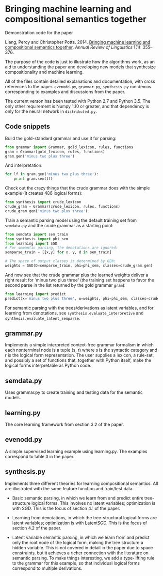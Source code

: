 Bringing machine learning and compositional semantics together
=========================

Demonstration code for the paper

Liang, Percy and Christopher Potts. 2014. [Bringing machine learning
and compositional semantics together](http://www.stanford.edu/~cgpotts/manuscripts/liang-potts-semantics.pdf). 
_Annual Review of Linguistics_ 1(1): 355&ndash;376. 

The purpose of the code is just to illustrate how the algorithms work,
as an aid to understanding the paper and developing new models
that synthesize compositionality and machine learning.

All of the files contain detailed explanations and documentation, with
cross references to the paper. `evenodd.py`, `grammar.py`, `synthesis.py`
run demos corresponding to examples and discussions from the paper.

The current verson has been tested with Python 2.7 and Python 3.5. The
only other requirement is Numpy 1.10 or greater, and that dependency 
is only for the neural network in `distributed.py`.

## Code snippets

Build the gold-standard grammar and use it for parsing:

```python
from grammar import Grammar, gold_lexicon, rules, functions
gram = Grammar(gold_lexicon, rules, functions)
gram.gen('minus two plus three')
```

And interpretation:

```python
for lf in gram.gen('minus two plus three'):
    print gram.sem(lf)
```

Check out the crazy things that the crude grammar does with the simple
example (it creates 486 logical forms):

```python
from synthesis import crude_lexicon
crude_gram = Grammar(crude_lexicon, rules, functions)
crude_gram.gen('minus two plus three')
```

Train a semantic parsing model using the default training set from `semdata.py`
and the crude grammar as a starting point:

```python
from semdata import sem_train
from synthesis import phi_sem
from learning import SGD
# For semantic parsing, the denotations are ignored:
semparse_train = [[x,y] for x, y, d in sem_train]

# The space of output classes is determined by GEN:
weights = SGD(D=semparse_train, phi=phi_sem, classes=crude_gram.gen)
```

And now see that the crude grammar plus the learned weights deliver a right
result for 'minus two plus three' (the training set happens to favor
the second parse in the list returned by the gold grammar `gram`):

```python
from learning import predict
predict(x='minus two plus three', w=weights, phi=phi_sem, classes=crude_gram.gen)
```

For semantic parsing with the trees/derivations as latent variables,
and for learning from denotations, see `synthesis.evaluate_interpretive` and
`synthesis.evaluate_latent_semparse`.


## grammar.py 

Implements a simple interpreted context-free grammar formalism in
which each nonterminal node is a tuple (s, r) where s is the syntactic
category and r is the logical form representation. The user supplies a
lexicon, a rule-set, and possibly a set of functions that, together
with Python itself, make the logical forms interpretable as Python
code.

## semdata.py

Uses grammar.py to create training and testing data for the semantic
models.

## learning.py

The core learning framework from section 3.2 of the paper.

## evenodd.py

A simple supervised learning example using learning.py. The examples
correspond to table 3 in the paper.

## synthesis.py

Implements three different theories for learning compositional
semantics. All are illustrated with the same feature function and
train/test data.

* Basic semantic parsing, in which we learn from and predict entire
tree-structure logical forms.  This involves no latent variables;
optimization is with SGD. This is the focus of section 4.1 of the
paper.

* Learning from denotations, in which the tree-structural logical
forms are latent variables; optimization is with LatentSGD. This
is the focus of section 4.2 of the paper.

* Latent variable semantic parsing, in which we learn from and predict
only the root node of the logical form, making the tree structure a
hidden variable. This is not covered in detail in the paper due to
space constraints, but it achieves a richer connection with the
literature on semantic parsing.  To make things interesting, we add a
type-lifting rule to the grammar for this example, so that individual
logical forms correspond to multiple derivations.


